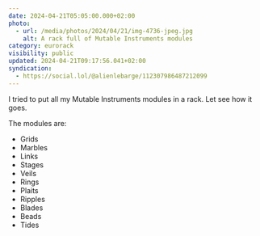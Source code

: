 ```yaml
---
date: 2024-04-21T05:05:00.000+02:00
photo:
  - url: /media/photos/2024/04/21/img-4736-jpeg.jpg
    alt: A rack full of Mutable Instruments modules
category: eurorack
visibility: public
updated: 2024-04-21T09:17:56.041+02:00
syndication:
  - https://social.lol/@alienlebarge/112307986487212099
---
```


I tried to put all my Mutable Instruments modules in a rack.
Let see how it goes.

The modules are:
- Grids
- Marbles
- Links
- Stages
- Veils
- Rings
- Plaits
- Ripples
- Blades
- Beads
- Tides
